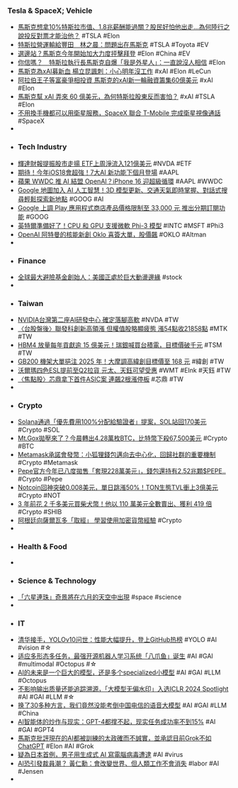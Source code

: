 ### Tesla & SpaceX; Vehicle
- [馬斯克想拿10%特斯拉市值、1.8兆薪酬能過關？股民好怕他出走…為何陸行之說投反對票才能治他？](https://tw.news.yahoo.com/馬斯克想拿10-特斯拉市值-1-8兆薪酬能過關-股民好怕他出走-100653859.html) #TSLA #Elon
- [特斯拉營運輸給豐田　林之晨：問題出在馬斯克](https://www.cw.com.tw/article/5130552) #TSLA #Toyota #EV
- [選邊站？馬斯克今年開始加大力度抨擊拜登](https://tw.news.yahoo.com/選邊站-馬斯克今年開始加大力度抨擊拜登-122425192.html) #Elon #China #EV
- [你信嗎？　特斯拉執行長馬斯克自爆「我是外星人」：一直說沒人相信](https://n.yam.com/Article/20240527260050) #Elon
- [馬斯克為xAI募新血 楊立昆諷刺：小心明年沒工作](https://m.moneydj.com/f1a.aspx?a=766c9333-479f-45cd-a196-58226aa86e6a) #xAI #Elon #LeCun
- [阿拉伯王子等富豪爭相投資 馬斯克的xAI新一輪融資籌集60億美元](https://tw.news.yahoo.com/阿拉伯王子等富豪爭相投資-馬斯克的xai新-輪融資籌集60億美元-003102985.html) #xAI #Elon
- [馬斯克幫 xAI 弄來 60 億美元，為何特斯拉股東反而害怕？](https://finance.technews.tw/2024/05/28/xai-6b-fund-makes-tesla-shareholder-fear/) #xAI #TSLA #Elon
- [不用換手機都可以用衛星服務，SpaceX 聯合 T-Mobile 完成衛星視像通話](https://qooah.com/2024/05/27/you-can-use-satellite-services-without-changing-your-mobile-phone-spacex-teamed-up-with-t-mobile-to-complete-satellite-video-calls/) #SpaceX
-
- ### Tech Industry
- [輝達財報提振股市走揚 ETF上周淨流入121億美元](https://news.cnyes.com/news/id/5576624) #NVDA #ETF
- [期待！今年iOS18會超強！7大AI 新功能下個月登場](https://tw.news.yahoo.com/期待-今年ios18會超強-7大ai-新功能下個月登場-074524223.html) #AAPL
- [蘋果 WWDC 推 AI 結盟 OpenAI？iPhone 16 迎超級循環](https://technews.tw/2024/05/28/wwdc-ai-openai-iphone-16/) #AAPL #WWDC
- [Google 地圖加入 AI 人工智慧！3D 模型更新、交通天氣即時掌握、對話式搜尋輕鬆探索新地點](https://www.kocpc.com.tw/archives/548737) #GOOG #AI
- [Google 上調 Play 應用程式商店產品價格限制至 33,000 元 推出分期訂閱功能](https://gnn.gamer.com.tw/detail.php?sn=268365) #GOOG
- [英特爾準備好了！CPU 和 GPU 支援微軟 Phi-3 模型](https://technews.tw/2024/05/28/intel-ai-platforms-accelerate-microsoft-phi-3-models/) #INTC #MSFT #Phi3
- [OpenAI 阿特曼的核能新創 Oklo 喜簽大單，股價飆](https://technews.tw/2024/05/28/oklo-partners-with-wyoming-hyperscale-to-deliver-100-megawatts-to-its-data-centers/) #OKLO #Altman
-
- ### Finance
- [全球最大避險基金創始人：美國正處於巨大動盪邊緣](https://m.cnyes.com/news/id/5575761) #stock
-
- ### Taiwan
- [NVIDIA台灣第二座AI研發中心 確定落腳高軟](https://www.ctee.com.tw/news/20240528700957-430502) #NVDA #TW
- [〈台股盤後〉聯發科創新高領漲 但權值股略顯疲態 漲54點收21858點](https://news.cnyes.com/news/id/5577186) #MTK #TW
- [HBM4 放量每年貢獻逾 15 億美元！瑞銀喊買台積電，目標價破千元](https://finance.technews.tw/2024/05/28/ubs-see-tsmc-ase-and-vanguard/) #TSM #TW
- [GB200 機架大單挹注 2025 年！大摩調高緯創目標價至 168 元](https://finance.technews.tw/2024/05/28/rack-project-win-with/) #緯創 #TW
- [沃爾瑪四色ESL提前至Q2拉貨 元太、天鈺可望受惠](https://news.cnyes.com/news/id/5577254) #WMT #EInk #天鈺 #TW
- [〈焦點股〉芯鼎拿下首件ASIC案 連飆2根漲停板](https://news.cnyes.com/news/id/5577027) #芯鼎 #TW
-
- ### Crypto
- [Solana通過「優先費用100%分配給驗證者」提案，SOL站回170美元](https://www.blocktempo.com/solana-passes-priority-fee-allocation-proposal/) #Crypto #SOL
- [Mt.Gox拋壓來了？今晨轉出4.28萬枚BTC，比特幣下殺67,500美元](https://www.blocktempo.com/huge-changes-occurred-in-mtgox-wallet/) #Crypto #BTC
- [Metamask承諾會發幣：小狐狸錢包邁向去中心化，回歸社群的重要機制](https://www.blocktempo.com/metamask-implies-the-issuance-of-tokens-reported-to-support-bitcoin-network-as-soon-as-june/) #Crypto #Metamask
- [Pepe官方今年已八度拋售「套現228萬美元」，錢包還持有2.52兆顆$PEPE..](https://www.blocktempo.com/pepe-team-sold-21-billion-pepe/) #Crypto #Pepe
- [Notcoin回神突破0.008美元，單日跳漲50%！TON生態TVL衝上3億美元](https://www.blocktempo.com/notcoin-jumps-50-percent-in-one-day/) #Crypto #NOT
- [3 年前花 2 千多美元買柴犬幣！他以 110 萬美元全數賣出、獲利 419 倍](https://blockcast.it/2024/05/28/investor-turns-2625-of-shib-into-1-1-million-by-holding-it-for-over-3-5-years/) #Crypto #SHIB
- [阿根廷向薩爾瓦多「取經」 學習使用加密貨幣經驗](https://news.cnyes.com/news/id/5577231) #Crypto
-
- ### Health & Food
-
- ### Science & Technology
- [「六星連珠」奇景將在六月的天空中出現](https://www.epochtimes.com/b5/24/5/27/n14258543.htm) #space #science
-
- ### IT
- [清华接手，YOLOv10问世：性能大幅提升，登上GitHub热榜](https://www.jiqizhixin.com/articles/2024-05-28-7) #YOLO #AI #vision #☆
- [适应多形态多任务，最强开源机器人学习系统「八爪鱼」诞生](https://www.jiqizhixin.com/articles/2024-05-28-4) #AI #GAI #multimodal #Octopus #☆
- [AI的未来是一个巨大的模型，还是多个specialized小模型](https://www.jiqizhixin.com/articles/2024-05-28-2) #AI #GAI #LLM #Octopus
- [不影响输出质量还能追踪溯源，「大模型无偏水印」入选ICLR 2024 Spotlight](https://www.jiqizhixin.com/articles/2024-05-28-3) #AI #GAI #LLM #☆
- [换了30多种方言，我们竟然没能考倒中国电信的语音大模型](https://www.jiqizhixin.com/articles/2024-05-27-16) #AI #GAI #LLM #China
- [AI智能体的炒作与现实：GPT-4都撑不起，现实任务成功率不到15%](https://www.jiqizhixin.com/articles/2024-05-28-5) #AI #GAI #GPT4
- [馬斯克批評現在的AI都被訓練的太政確而不誠實，並承認目前Grok不如ChatGPT](https://www.techbang.com/posts/115592-musk-admits-that-grok-is-not-as-good-as-chatgpt-but-this-year) #Elon #AI #Grok
- [疑為日本首例，男子用生成式 AI 寫電腦病毒遭逮](https://infosecu.technews.tw/2024/05/28/japan-seizes-computer-virus-created-by-generative-ai/) #AI #virus
- [AI恐引發裁員潮？ 黃仁勳：會改變世界、但人類工作不會消失](https://tw.news.yahoo.com/ai恐引發裁員潮-黃仁勳-會改變世界-但人類工作不會消失-041540006.html) #labor #AI #Jensen
-
